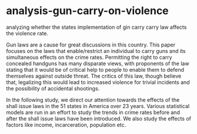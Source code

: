 # analysis-gun-carry-on-violence
analyzing whether the states implementation of gin carry carry law affects the violence rate.

Gun laws are a cause for great discussions in this country. This paper focuses on the laws that enable/restrict an individual to carry guns and its simultaneous effects on the crime rates. Permitting the right to carry concealed handguns has many disparate views, with proponents of the law stating that it would be of critical help to people to enable them to defend themselves against outside threat. The critics of this law, though believe that, legalizing this would lead to increased violence for trivial incidents and the possibility of accidental shootings.

In the following study, we direct our attention towards the effects of the shall issue laws in the 51 states in America over 23 years. Various statistical models are run in an effort to study the trends in crime rates before and after the shall issue laws have been introduced. We also study the effects of factors like income, incarceration, population etc.

